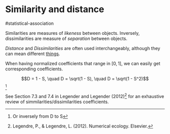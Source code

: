 # Similarity and distance

#statistical-association

Similarities are measures of *likeness* between objects. 
Inversely, dissimilarities are measure of *separation* between objects.

*Distance* and *Dissimilarities* are often used interchangeably,
although they can mean different [things](../16).

When having normalized coefficients that range in $[0, 1]$, we can
easily get corresponding coefficients.

$$D = 1 - S, \quad D = \sqrt(1 - S), \quad D = \sqrt(1 - S^2)$$[^Equation]

See Section 7.3 and 7.4 in Legender and Legender (2012)[^Legendre] for an
exhaustive review of simmilarities/dissimilarities coefficients.

[^Legendre]: Legendre, P., & Legendre, L. (2012). Numerical ecology. Elsevier. 


[^Equation]: Or inversely from D to S

